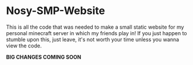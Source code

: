 # Nosy-SMP-Website
This is all the code that was needed to make a small static website for my personal minecraft server in which my friends play in!
If you just happen to stumble upon this, just leave, it's not worth your time unless you wanna view the code.

**BIG CHANGES COMING SOON**
